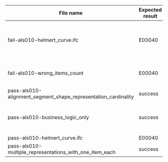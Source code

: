 | File name                                                      | Expected result | Error log                            | Description                                                          |
|----------------------------------------------------------------|-----------------|--------------------------------------|----------------------------------------------------------------------|
| fail-als010-helmert_curve.ifc                                  | E00040          | Expected value: 2. Observed value: 1 | helmert curve segment entity #30 represented with a single item      |
| fail-als010-wrong_items_count                                  | E00040          | Expected value: 1. Observed value: 2 |                                                                      |
| pass-als010-alignment_segment_shape_representation_cardinality | success         | no error                             |                                                                      |
| pass-als010-business_logic_only                                | success         | no error                             | rule does not apply because segments do not have any representations |                                    
| pass-als010-helmert_curve.ifc                                  | E00040          | no error                             |                                                                      |
| pass-als010-multiple_representations_with_one_item_each        | success         | no error                             |                                                                      |                                    
